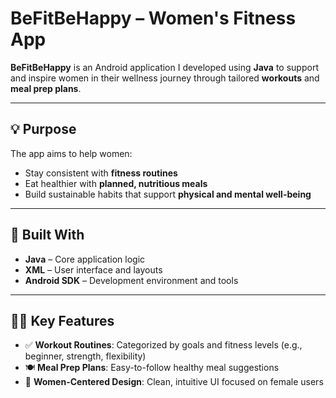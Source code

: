 # BeFitBeHappy – Women's Fitness App

**BeFitBeHappy** is an Android application I developed using **Java** to support and inspire women in their wellness journey through tailored **workouts** and **meal prep plans**.

---

## 💡 Purpose

The app aims to help women:

- Stay consistent with **fitness routines**
- Eat healthier with **planned, nutritious meals**
- Build sustainable habits that support **physical and mental well-being**

---

## 🔧 Built With

- **Java** – Core application logic
- **XML** – User interface and layouts
- **Android SDK** – Development environment and tools

---

## 🏋️‍♀️ Key Features

- ✅ **Workout Routines**: Categorized by goals and fitness levels (e.g., beginner, strength, flexibility)
- 🍽 **Meal Prep Plans**: Easy-to-follow healthy meal suggestions
- 🎀 **Women-Centered Design**: Clean, intuitive UI focused on female users
